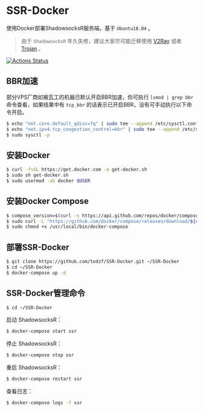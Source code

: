 # SSR-Docker
使用Docker部署ShadowsocksR服务端，基于 `Ubuntu18.04` 。

> 由于 `ShadowsocksR` 年久失修，建议大家尽可能迁移使用 [V2Ray](https://www.v2fly.org/) 或者 [Trojan](https://github.com/trojan-gfw/trojan) 。

[![Actions Status](https://img.shields.io/github/workflow/status/winterssy/SSR-Docker/Publish%20Docker/master?label=Publish%20Docker&logo=appveyor)](https://github.com/winterssy/SSR-Docker/actions)

## BBR加速
部分VPS厂商如搬瓦工的机器已默认开启BBR加速，你可执行 `lsmod | grep bbr` 命令查看，如果结果中有 `tcp_bbr` 的话表示已开启BBR，没有可手动执行以下命令开启。
```sh
$ echo "net.core.default_qdisc=fq" | sudo tee --append /etc/sysctl.conf
$ echo "net.ipv4.tcp_congestion_control=bbr" | sudo tee --append /etc/sysctl.conf
$ sudo sysctl -p
```

## 安装Docker
```sh
$ curl -fsSL https://get.docker.com -o get-docker.sh
$ sudo sh get-docker.sh
$ sudo usermod -aG docker $USER
```

## 安装Docker Compose
```sh
$ compose_version=$(curl -s https://api.github.com/repos/docker/compose/releases/latest | grep 'tag_name' | cut -d\" -f4)
$ sudo curl -L "https://github.com/docker/compose/releases/download/${compose_version}/docker-compose-$(uname -s)-$(uname -m)" -o /usr/local/bin/docker-compose
$ sudo chmod +x /usr/local/bin/docker-compose
```

## 部署SSR-Docker
```sh
$ git clone https://github.com/todzf/SSR-Docker.git ~/SSR-Docker
$ cd ~/SSR-Docker
$ docker-compose up -d
```

## SSR-Docker管理命令
```sh
$ cd ~/SSR-Docker
```
启动 ShadowsocksR：
```sh
$ docker-compose start ssr
```
停止 ShadowsocksR：
```sh
$ docker-compose stop ssr
```
重启 ShadowsocksR：
```sh
$ docker-compose restart ssr
```
查看日志：
```sh
$ docker-compose logs -f ssr
```
